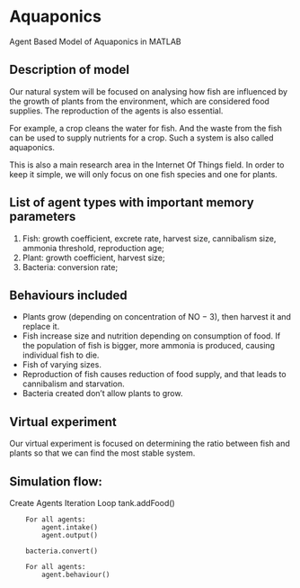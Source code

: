 # Aquaponics
Agent Based Model of Aquaponics in MATLAB

## Description of model

Our natural system will be focused on analysing how fish are influenced by the growth of plants from the environment, which are considered food supplies. The reproduction of the agents is also essential. 

For example, a crop cleans the water for fish. And the waste from the fish can be used to supply nutrients for a crop. Such a system is also called aquaponics. 

This is also a main research area in the Internet Of Things field. In order to keep it simple, we will only focus on one fish species and one for plants.

## List of agent types with important memory parameters

1. Fish: growth coefficient, excrete rate,  harvest size, cannibalism size, ammonia threshold, reproduction age;
2. Plant: growth coefficient, harvest size;
3. Bacteria: conversion rate;


## Behaviours included 

- Plants grow (depending on concentration of NO − 3), then harvest it and replace it.
- Fish increase size and nutrition depending on consumption of food. If the population of fish is bigger, more ammonia is produced, causing individual fish to die.
- Fish of varying sizes.
- Reproduction of fish causes reduction of food supply, and that leads to cannibalism and starvation.
- Bacteria created don’t allow plants to grow.

## Virtual experiment
Our virtual experiment is focused on determining the ratio between fish and plants so that we can find the most stable system.

## Simulation flow:

Create Agents
Iteration Loop
		tank.addFood()

		For all agents:
			agent.intake()
			agent.output()

		bacteria.convert()

		For all agents:
			agent.behaviour()
